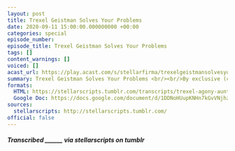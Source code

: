 ```yaml
---
layout: post
title: Trexel Geistman Solves Your Problems
date: 2020-09-11 15:00:00.000000000 +00:00
categories: special
episode_number:
episode_title: Trexel Geistman Solves Your Problems
tags: []
content_warnings: []
voiced: []
acast_url: https://play.acast.com/s/stellarfirma/trexelgeistmansolvesyourproblems
summary: Trexel Geistman Solves Your Problems <br/><br/>By exclusive (court-)appointment, Trexel Geistman, designer extraordinaire, is here to help you, whether he wants to or not! Praise the Board in their infinite wisdom! 
formats:
  HTML: https://stellarscripts.tumblr.com/transcripts/trexel-agony-aunt
  Google Doc: https://docs.google.com/document/d/1DDNoHUupKNHn7kGvVNjhzbdCOwETF58k9SciMGfmg6c/edit
sources:
  stellarscripts: http://stellarscripts.tumblr.com/
official: false
---
```


##### Transcribed ______ via stellarscripts on tumblr
